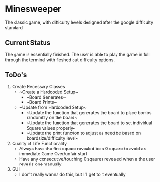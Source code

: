 # Minesweeper
The classic game, with difficulty levels designed after the google difficulty standard

## Current Status
  The game is essentially finished. The user is able to play the game in full through the terminal with fleshed out difficulty options.

## ToDo's
1. Create Necessary Classes
   - ~Create a Hardcoded Setup~
       - ~Board Generates~
       - ~Board Prints~
   - ~Update from Hardcoded Setup~
       - ~Update the function that generates the board to place bombs randombly on the board~
       - ~Update the function that generates the board to set individual Square values properly~
       - ~Update the print function to adjust as need be based on boardsize/difficulty level~
2. Quality of Life Functionality
   - Always have the first square revealed be a 0 square to avoid an immediate Game Over/unfair start
   - Have any consecutive/touching 0 sqaures revealed when a the user reveals one manually
3. GUI
   - I don't really wanna do this, but I'll get to it eventually

